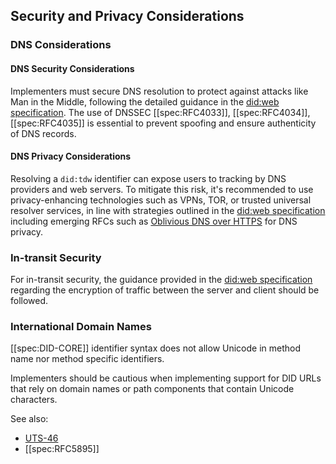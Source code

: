 ## Security and Privacy Considerations

### DNS Considerations

#### DNS Security Considerations

Implementers must secure DNS resolution to protect against attacks like Man in
the Middle, following the detailed guidance in the [did:web
specification](https://w3c-ccg.github.io/did-method-web/#dns-considerations).
The use of DNSSEC [[spec:RFC4033]], [[spec:RFC4034]], [[spec:RFC4035]] is
essential to prevent spoofing and ensure authenticity of DNS records.

#### DNS Privacy Considerations

Resolving a `did:tdw` identifier can expose users to tracking by DNS providers
and web servers. To mitigate this risk, it's recommended to use privacy-enhancing
technologies such as VPNs, TOR, or trusted universal resolver services, in line
with strategies outlined in the [did:web
specification](https://w3c-ccg.github.io/did-method-web/#dns-considerations)
including emerging RFCs such as [Oblivious DNS over
HTTPS](https://datatracker.ietf.org/doc/html/draft-pauly-dprive-oblivious-doh-03)
for DNS privacy.

### In-transit Security

For in-transit security, the guidance provided in the [did:web
specification](https://w3c-ccg.github.io/did-method-web/#in-transit-security)
regarding the encryption of traffic between the server and client should be
followed.

### International Domain Names

[[spec:DID-CORE]] identifier syntax does not allow Unicode in method name nor
method specific identifiers.

Implementers should be cautious when implementing support for DID URLs that rely
on domain names or path components that contain Unicode characters.

See also:

- [UTS-46](https://unicode.org/reports/tr46/)
- [[spec:RFC5895]]